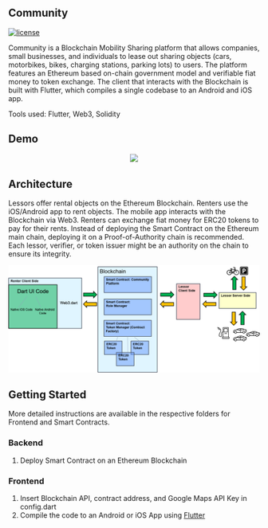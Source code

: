 ## Community
[![license](https://img.shields.io/github/license/mashape/apistatus.svg)](LICENSE)

Community is a Blockchain Mobility Sharing platform that allows companies, small businesses, and individuals to lease out sharing objects (cars, motorbikes, bikes, charging stations, parking lots) to users. The platform features an Ethereum based on-chain government model and verifiable fiat money to token exchange. The client that interacts with the Blockchain is built with Flutter, which compiles a single codebase to an Android and iOS app. 

Tools used: Flutter, Web3, Solidity 
   
## Demo

<p align="center"><img src="media/community demo.gif"\></p>

## Architecture

Lessors offer rental objects on the Ethereum Blockchain. Renters use the iOS/Android app to rent objects. The mobile app interacts with the Blockchain via Web3. Renters can exchange fiat money for ERC20 tokens to pay for their rents. Instead of deploying the Smart Contract on the Ethereum main chain, deploying it on a Proof-of-Authority chain is recommended. Each lessor, verifier, or token issuer might be an authority on the chain to ensure its integrity. 

<p align="center"><img src="media/Architecture.png"\></p>

## Getting Started
More detailed instructions are available in the respective folders for Frontend and Smart Contracts.

### Backend
1. Deploy Smart Contract on an Ethereum Blockchain

### Frontend
1. Insert Blockchain API, contract address, and Google Maps API Key in config.dart
2. Compile the code to an Android or iOS App using [Flutter](https://flutter.dev/docs/get-started/install)
